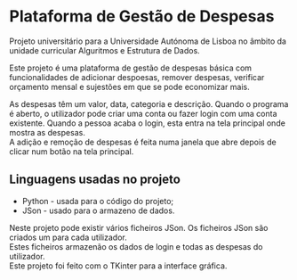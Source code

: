 #  Plataforma de Gestão de Despesas
Projeto universitário para a Universidade Autónoma de Lisboa no âmbito da unidade curricular Alguritmos e Estrutura de Dados.   

Este projeto é uma plataforma de gestão de despesas básica com funcionalidades de adicionar despoesas, remover despesas, verificar orçamento mensal e sujestões em que se pode economizar mais.   

As despesas têm um valor, data, categoria e descrição. 
Quando o programa é aberto, o utilizador pode criar uma conta ou fazer login com uma conta existente.
Quando a pessoa acaba o login, esta entra na tela principal onde mostra as despesas.  
A adição e remoção de despesas é feita numa janela que abre depois de clicar num botão na tela principal.

## Linguagens usadas no projeto
- Python - usada para o código do projeto;
- JSon - usado para o armazeno de dados.

Neste projeto pode existir vários ficheiros JSon. Os ficheiros JSon são criados um para cada utilizador.  
Estes ficheiros armazenão os dados de login e todas as despesas do utilizador.   
Este projeto foi feito com o TKinter para a interface gráfica.

